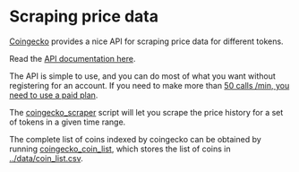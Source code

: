 # Scraping price data

[Coingecko](https://www.coingecko.com) provides a nice API for scraping price data for different tokens.

Read the [API documentation here](https://www.coingecko.com/en/api/documentation).

The API is simple to use, and you can do most of what you want without registering for an account.  If you need to make more than 
[50 calls /min, you need to use a paid plan](https://www.coingecko.com/en/api/pricing).

The [coingecko_scraper](coingecko_scraper.py) script will let you scrape the price history for a set of tokens in a given time range.

The complete list of coins indexed by coingecko can be obtained by running [coingecko_coin_list](coingecko_coin_list.py), which stores the list of coins in [../data/coin_list.csv](../data/coin_list.csv).

